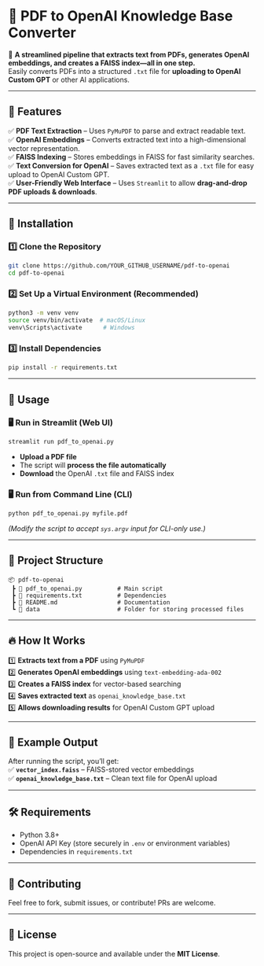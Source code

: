 
# 📄 PDF to OpenAI Knowledge Base Converter

🚀 **A streamlined pipeline that extracts text from PDFs, generates OpenAI embeddings, and creates a FAISS index—all in one step.**  
Easily converts PDFs into a structured `.txt` file for **uploading to OpenAI Custom GPT** or other AI applications.  

---

## 🎯 **Features**
✅ **PDF Text Extraction** – Uses `PyMuPDF` to parse and extract readable text.  
✅ **OpenAI Embeddings** – Converts extracted text into a high-dimensional vector representation.  
✅ **FAISS Indexing** – Stores embeddings in FAISS for fast similarity searches.  
✅ **Text Conversion for OpenAI** – Saves extracted text as a `.txt` file for easy upload to OpenAI Custom GPT.  
✅ **User-Friendly Web Interface** – Uses `Streamlit` to allow **drag-and-drop PDF uploads & downloads**.  

---

## 🚀 **Installation**
### 1️⃣ **Clone the Repository**
```bash
git clone https://github.com/YOUR_GITHUB_USERNAME/pdf-to-openai
cd pdf-to-openai
```

### 2️⃣ **Set Up a Virtual Environment (Recommended)**
```bash
python3 -m venv venv
source venv/bin/activate  # macOS/Linux
venv\Scripts\activate      # Windows
```

### 3️⃣ **Install Dependencies**
```bash
pip install -r requirements.txt
```

---

## 📄 **Usage**
### 🖥️ **Run in Streamlit (Web UI)**
```bash
streamlit run pdf_to_openai.py
```
- **Upload a PDF file**  
- The script will **process the file automatically**  
- **Download** the OpenAI `.txt` file and FAISS index  

### 🖥️ **Run from Command Line (CLI)**
```bash
python pdf_to_openai.py myfile.pdf
```
*(Modify the script to accept `sys.argv` input for CLI-only use.)*  

---

## 📂 **Project Structure**
```
📦 pdf-to-openai
 ┣ 📜 pdf_to_openai.py          # Main script
 ┣ 📜 requirements.txt          # Dependencies
 ┣ 📜 README.md                 # Documentation
 ┗ 📂 data                      # Folder for storing processed files
```

---

## 🔥 **How It Works**
1️⃣ **Extracts text from a PDF** using `PyMuPDF`  
2️⃣ **Generates OpenAI embeddings** using `text-embedding-ada-002`  
3️⃣ **Creates a FAISS index** for vector-based searching  
4️⃣ **Saves extracted text** as `openai_knowledge_base.txt`  
5️⃣ **Allows downloading results** for OpenAI Custom GPT upload  

---

## 🎯 **Example Output**
After running the script, you’ll get:  
✅ **`vector_index.faiss`** – FAISS-stored vector embeddings  
✅ **`openai_knowledge_base.txt`** – Clean text file for OpenAI upload  

---

## 🛠️ **Requirements**
- Python 3.8+
- OpenAI API Key (store securely in `.env` or environment variables)
- Dependencies in `requirements.txt`

---

## 📢 **Contributing**
Feel free to fork, submit issues, or contribute! PRs are welcome.  

---

## 📜 **License**
This project is open-source and available under the **MIT License**.  

